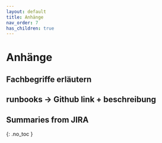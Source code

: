 ```yaml
---
layout: default
title: Anhänge
nav_order: 7
has_children: true
---
```


# Anhänge

## Fachbegriffe erläutern

## runbooks -> Github link + beschreibung

## Summaries from JIRA



{: .no_toc }
